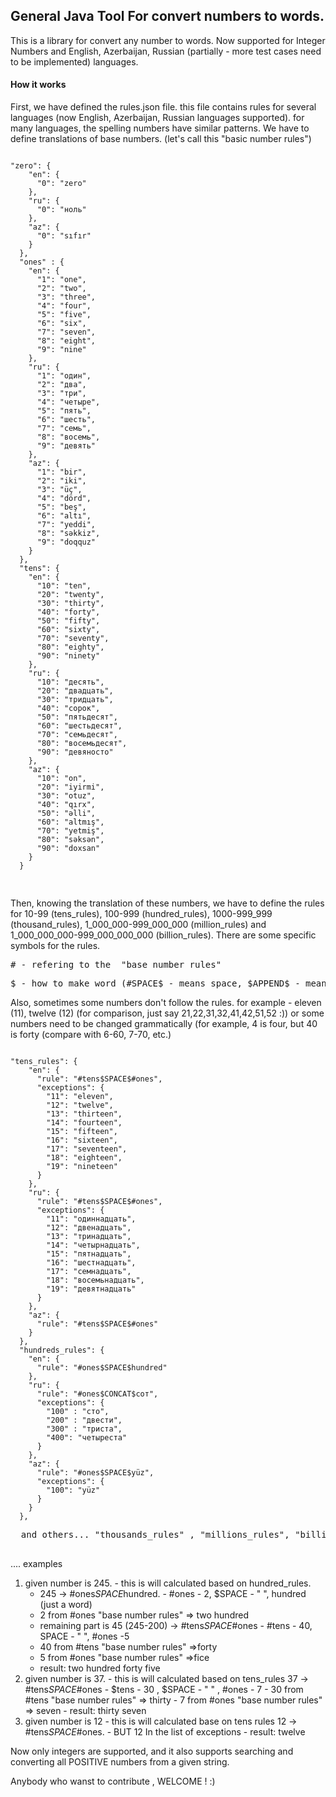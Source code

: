 ## General Java Tool For convert numbers to words.

This is a library for convert any number to words. Now supported for Integer Numbers and English, Azerbaijan, Russian (partially - more test cases need to be implemented) languages.

#### How it works

First, we have defined the rules.json file. this file contains rules for several languages (now English, Azerbaijan, Russian languages supported). for many languages, the spelling numbers have similar patterns. We have to define translations of base numbers. (let's call this "basic number rules")

<pre>
<code>
"zero": {
    "en": {
      "0": "zero"
    },
    "ru": {
      "0": "ноль"
    },
    "az": {
      "0": "sıfır"
    }
  },
  "ones" : {
    "en": {
      "1": "one",
      "2": "two",
      "3": "three",
      "4": "four",
      "5": "five",
      "6": "six",
      "7": "seven",
      "8": "eight",
      "9": "nine"
    },
    "ru": {
      "1": "один",
      "2": "два",
      "3": "три",
      "4": "четыре",
      "5": "пять",
      "6": "шесть",
      "7": "семь",
      "8": "восемь",
      "9": "девять"
    },
    "az": {
      "1": "bir",
      "2": "iki",
      "3": "üç",
      "4": "dörd",
      "5": "beş",
      "6": "altı",
      "7": "yeddi",
      "8": "səkkiz",
      "9": "doqquz"
    }
  },
  "tens": {
    "en": {
      "10": "ten",
      "20": "twenty",
      "30": "thirty",
      "40": "forty",
      "50": "fifty",
      "60": "sixty",
      "70": "seventy",
      "80": "eighty",
      "90": "ninety"
    },
    "ru": {
      "10": "десять",
      "20": "двадцать",
      "30": "тридцать",
      "40": "сорок",
      "50": "пятьдесят",
      "60": "шестьдесят",
      "70": "семьдесят",
      "80": "восемьдесят",
      "90": "девяносто"
    },
    "az": {
      "10": "on",
      "20": "iyirmi",
      "30": "otuz",
      "40": "qırx",
      "50": "əlli",
      "60": "altmış",
      "70": "yetmiş",
      "80": "səksən",
      "90": "doxsan"
    }
  }
  </code>
  </pre>
 
 Then, knowing the translation of these numbers, we have to define the rules for 10-99 (tens_rules), 100-999 (hundred_rules), 1000-999_999 (thousand_rules), 1_000_000-999_000_000 (million_rules) and 1_000_000_000-999_000_000_000 (billion_rules). There are some specific symbols for the rules.
 
  <pre># - refering to the  "base number rules" </pre>
  <pre>$ - how to make word (#SPACE$ - means space, $APPEND$ - means no any space)</pre>
  
  
Also, sometimes some numbers don't follow the rules. for example - eleven (11), twelve (12) (for comparison, just say 21,22,31,32,41,42,51,52 :)) or some numbers need to be changed grammatically (for example, 4 is four, but 40 is forty (compare with 6-60, 7-70, etc.)
<pre>
<code>
"tens_rules": {
    "en": {
      "rule": "#tens$SPACE$#ones",
      "exceptions": {
        "11": "eleven",
        "12": "twelve",
        "13": "thirteen",
        "14": "fourteen",
        "15": "fifteen",
        "16": "sixteen",
        "17": "seventeen",
        "18": "eighteen",
        "19": "nineteen"
      }
    },
    "ru": {
      "rule": "#tens$SPACE$#ones",
      "exceptions": {
        "11": "одиннадцать",
        "12": "двенадцать",
        "13": "тринадцать",
        "14": "четырнадцать",
        "15": "пятнадцать",
        "16": "шестнадцать",
        "17": "семнадцать",
        "18": "восемьнадцать",
        "19": "девятнадцать"
      }
    },
    "az": {
      "rule": "#tens$SPACE$#ones"
    }
  },
  "hundreds_rules": {
    "en": {
      "rule": "#ones$SPACE$hundred"
    },
    "ru": {
      "rule": "#ones$CONCAT$сот",
      "exceptions": {
        "100" : "сто",
        "200" : "двести",
        "300" : "триста",
        "400": "четыреста"
      }
    },
    "az": {
      "rule": "#ones$SPACE$yüz",
      "exceptions": {
        "100": "yüz"
      }
    }
  },
  </code>
  and others... "thousands_rules" , "millions_rules", "billions_rules"
  </pre>
....
 examples
 1. given number is 245. - this is will calculated based on hundred_rules.  
    - 245 -> #ones$SPACE$hundred. - #ones - 2, $SPACE - " ", hundred (just a word)
    -  2 from #ones "base number rules" => two hundred
    -  remaining part is 45 (245-200) -> #tens$SPACE$#ones - #tens - 40, SPACE - " ", #ones -5
    -  40 from #tens "base number rules" =>forty
    -  5 from #ones "base number rules" =>fice
    - result: two hundred forty five
  2. given number is 37. -  this is will calculated based on tens_rules
  37 -> #tens$SPACE$#ones - $tens - 30 , $SPACE - " " , #ones - 7
    -  30 from #tens "base number rules" => thirty
    -  7  from #ones "base number rules" => seven
    -  result: thirty seven
  3. given number is 12 - this is will calculated base on tens rules
  12 ->  #tens$SPACE$#ones. -  BUT 12 In the list of exceptions 
    -  result: twelve
      
   
Now only integers are supported, and it also supports searching and converting all POSITIVE numbers from a given string.

Anybody who wanst to contribute , WELCOME ! :)
